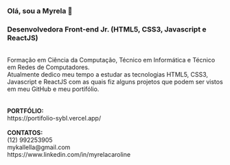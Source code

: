 ### Olá, sou a Myrela 👋
### Desenvolvedora Front-end Jr. (HTML5, CSS3, Javascript e ReactJS)
<br>
Formação em Ciência da Computação, Técnico em Informática e Técnico em
Redes de Computadores.
<br>
Atualmente dedico meu tempo a estudar as tecnologias HTML5, CSS3,
Javascript e ReactJS com as quais fiz alguns projetos que podem ser vistos em
meu GitHub e meu portifólio.
<br>
<br>

<br>
<strong>PORTFÓLIO: </strong>
<br>
https://portifolio-sybl.vercel.app/
<br>
<br>
<strong>CONTATOS:</strong> 
<br>
(12) 992253905
<br>
mykallella@gmail.com
<br>
https://www.linkedin.com/in/myrelacaroline
<br>




